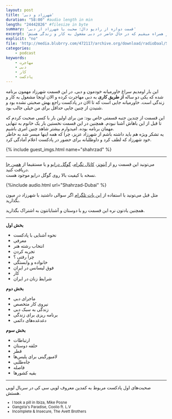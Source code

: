 ```yaml
---
layout: post
title: 'شهرزاد و دبی'
duration: "58:00" #audio length in min
length: "24442826" #filesize in byte
summary: 'قسمت دوازه از رادیو دال: صحبت با شهرزاد از دبی'
excerpt: 'این بار به خاورمیانه میایم و با شهرزار همراه میشیم که در حال حاضر در دبی مشغول به کار و زندگی هستش.'
explicit: "no"
file: 'http://media.blubrry.com/472117/archive.org/download/radioDaal/Shahrzad-Dubai.mp3'
categories:
    - podcast
keywords:
    - مهاجرت
    - دبی
    - کار
    - پادکست
---
```


این بار اومدیم سراغ خاورمیانه خودمون و دبی. در این قسمت شهرزاد مهمون برنامه شده که یکی دو ساله **از طریق کاری** به دبی مهاجرت کرده و الان اونجا مشغول به کار و زندگی است. خاورمیانه جایی است که تا الان در پادکست راجع بهش صحبتی نشده بود و شنیدن از چنین جایی حداقل برای من خیلی جالب بود.

این قسمت از چندین جنبه قسمتی خاص بود: من برای اولین بار با کسی صحبت کردم که تا قبل از این باهاش آشنا نبودم. همچنین در این قسمت نخستین بار یک خانوم به تنهایی مهمان برنامه بوده. امیدوارم بیشتر شاهد چنین امری باشیم.  
یه تشکر ویژه هم باید داشته باشم از شهرزاد عزیز، چرا که همه اینها میسر شد به خاطر خود شهرزاد که لطف کرد و داوطلبانه برای حضور در پادکست اعلام آمادگی کرد.

{% include guest_imgs.html name="shahrzad" %}

<hr>

می‌تونید این قسمت رو از [آیتونز](http://apple.co/2go4xdT)، [کانال تگرام](https://t.me/radioDaal)، [گوگل درایو](http://bit.ly/daal-12) و یا مستقیما از [همین جا](http://media.blubrry.com/472117/archive.org/download/radioDaal/Shahrzad-Dubai.mp3) دریافت کنید.  
نسخه با کیفیت بالا روی گوگل درایو موجود هست.

{%include audio.html url="Shahrzad-Dubai" %}

مثل قبل می‌تونید با استفاده از [این بات تلگرام](https://t.me/RadioDaalGuestBot) اگر سوالی داشتید با شهرزاد در میون بگذارید.


همچنین یادتون نره این قسمت رو با دوستان و آشنایانتون به اشتراک بگذارید.


<hr>

**بخش اول**

- نحوه آشنایی با پادکست
- معرفی
- انتخاب رشته هنر
- تجربه کردن
- چرا رفتی ؟
- خانواده و وابستگی
- فوق لیسانس در ایران
- کار 
- شرایط زنان در ایران

**بخش دوم**

- ماجرای دبی
- نیروی کار متخصص
- زندگی به سبک دبی
- برنامه ریزی برای زندگی
- دغدغده‌های دائمی

**بخش سوم**

- ارتباطات
- حلقه دوستان
- قطر
- لامبورگینی برای پلیس‌ها
- جاه‌طلبی
- فاصله
- بقیه کشورها


<hr>


صحبت‌های اول پادکست مربوط به کمدین معروف لویی سی کی در سریال لویی هستش.  
<div dir="ltr" style="font-size: smaller;">
<ul>
<li>I took a pill in Ibiza, Mike Posne</li>
<li>Gangsta's Paradise, Coolio ft. L.V</li>
<li>Incomplete & Insecure, The Avett Brothers</li>
</ul>
</div>